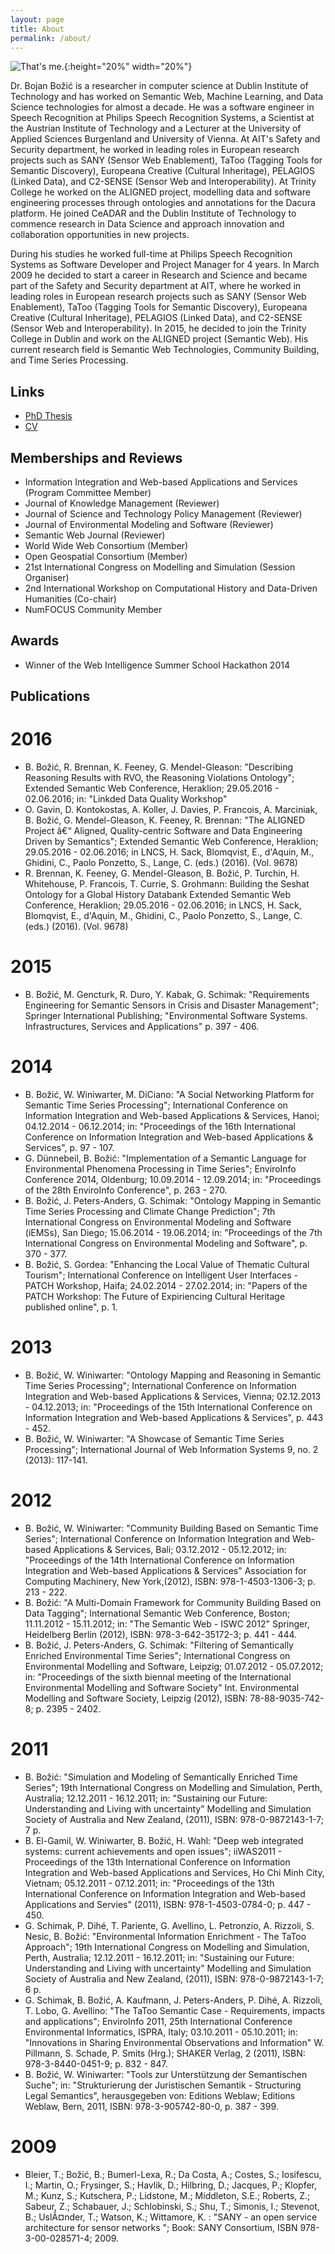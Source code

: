 ```yaml
---
layout: page
title: About
permalink: /about/
---
```


![That's me.](/images/profile.jpg){:height="20%" width="20%"}

Dr. Bojan Božić is a researcher in computer science at Dublin Institute of Technology and has worked on Semantic Web, Machine Learning, and Data 
Science technologies for almost a decade. He was a software engineer in Speech Recognition at Philips Speech Recognition Systems, a Scientist at the 
Austrian Institute of Technology and a Lecturer at the University of Applied Sciences Burgenland and University of Vienna. At AIT's Safety and 
Security department, he worked in leading roles in European research projects such as SANY (Sensor Web Enablement), TaToo (Tagging Tools for 
Semantic Discovery), Europeana Creative (Cultural Inheritage), PELAGIOS (Linked Data), and C2-SENSE (Sensor Web and Interoperability). At Trinity 
College he worked on the ALIGNED project, modelling data and software engineering processes through ontologies and annotations for the Dacura 
platform. He joined CeADAR and the Dublin Institute of Technology to commence research in Data Science and approach innovation and collaboration 
opportunities in new projects.

During his studies he worked full-time at Philips Speech Recognition Systems as Software Developer and Project Manager for 4 years. In March 2009 
he decided to start a career in Research and Science and became part of the Safety and Security department at AIT, where he worked in leading roles 
in European research projects such as SANY (Sensor Web Enablement), TaToo (Tagging Tools for Semantic Discovery), Europeana Creative (Cultural 
Inheritage), PELAGIOS (Linked Data), and C2-SENSE (Sensor Web and Interoperability). In 2015, he decided to join the Trinity College in Dublin and 
work on the ALIGNED project (Semantic Web). His current research field is Semantic Web Technologies, Community Building, and Time Series Processing. 

Links
-----
* [PhD Thesis](http://othes.univie.ac.at/32976/)
* [CV](https://ceadar.dit.ie/bojan.bozic/bojan_bozic.pdf)

Memberships and Reviews
-----------------------
* Information Integration and Web-based Applications and Services (Program Committee Member)
* Journal of Knowledge Management (Reviewer)
* Journal of Science and Technology Policy Management (Reviewer)
* Journal of Environmental Modeling and Software (Reviewer)
* Semantic Web Journal (Reviewer)
* World Wide Web Consortium (Member)
* Open Geospatial Consortium (Member)
* 21st International Congress on Modelling and Simulation (Session Organiser)
* 2nd International Workshop on Computational History and Data-Driven Humanities (Co-chair)
* NumFOCUS Community Member

Awards
------
* Winner of the Web Intelligence Summer School Hackathon 2014

Publications
------------


2016
====
* B. Božić, R. Brennan, K. Feeney, G. Mendel-Gleason: "Describing Reasoning Results with RVO, the Reasoning Violations Ontology"; Extended Semantic Web Conference, Heraklion; 29.05.2016 - 02.06.2016; in: "Linkded Data Quality Workshop"
* O. Gavin, D. Kontokostas, A. Koller, J. Davies, P. Francois, A. Marciniak, B. Božić, G. Mendel-Gleason, K. Feeney, R. Brennan: "The ALIGNED Project â€“ Aligned, Quality-centric Software and Data Engineering Driven by Semantics"; Extended Semantic Web Conference, Heraklion; 29.05.2016 - 02.06.2016; in LNCS, H. Sack, Blomqvist, E., d'Aquin, M., Ghidini, C., Paolo Ponzetto, S., Lange, C. (eds.) (2016). (Vol. 9678)
* R. Brennan, K. Feeney, G. Mendel-Gleason, B. Božić, P. Turchin, H. Whitehouse, P. Francois, T. Currie, S. Grohmann: Building the Seshat Ontology for a Global History Databank Extended Semantic Web Conference, Heraklion; 29.05.2016 - 02.06.2016; in LNCS, H. Sack, Blomqvist, E., d'Aquin, M., Ghidini, C., Paolo Ponzetto, S., Lange, C. (eds.) (2016). (Vol. 9678)

2015
====
* B. Božić, M. Gencturk, R. Duro, Y. Kabak, G. Schimak: "Requirements Engineering for Semantic Sensors in Crisis and Disaster Management"; Springer International Publishing; "Environmental Software Systems. Infrastructures, Services and Applications" p. 397 - 406.

2014
====
* B. Božić, W. Winiwarter, M. DiCiano: "A Social Networking Platform for Semantic Time Series Processing"; International Conference on Information Integration and Web-based Applications & Services, Hanoi; 04.12.2014 - 06.12.2014; in: "Proceedings of the 16th International Conference on Information Integration and Web-based Applications & Services", p. 97 - 107.
* G. Dünnebeil, B. Božić: "Implementation of a Semantic Language for Environmental Phenomena Processing in Time Series"; EnviroInfo Conference 2014, Oldenburg; 10.09.2014 - 12.09.2014; in: "Proceedings of the 28th EnviroInfo Conference", p. 263 - 270.
* B. Božić, J. Peters-Anders, G. Schimak: "Ontology Mapping in Semantic Time Series Processing and Climate Change Prediction"; 7th International Congress on Environmental Modeling and Software (iEMSs), San Diego; 15.06.2014 - 19.06.2014; in: "Proceedings of the 7th International Congress on Environmental Modeling and Software", p. 370 - 377.
* B. Božić, S. Gordea: "Enhancing the Local Value of Thematic Cultural Tourism"; International Conference on Intelligent User Interfaces - PATCH Workshop, Haifa; 24.02.2014 - 27.02.2014; in: "Papers of the PATCH Workshop: The Future of Expiriencing Cultural Heritage published online", p. 1.

2013
====
* B. Božić, W. Winiwarter: "Ontology Mapping and Reasoning in Semantic Time Series Processing"; International Conference on Information Integration and Web-based Applications & Services, Vienna; 02.12.2013 - 04.12.2013; in: "Proceedings of the 15th International Conference on Information Integration and Web-based Applications & Services", p. 443 - 452.
* B. Božić, W. Winiwarter: "A Showcase of Semantic Time Series Processing"; International Journal of Web Information Systems 9, no. 2 (2013): 117-141.

2012
====
* B. Božić, W. Winiwarter: "Community Building Based on Semantic Time Series"; International Conference on Information Integration and Web-based Applications & Services, Bali; 03.12.2012 - 05.12.2012; in: "Proceedings of the 14th International Conference on Information Integration and Web-based Applications & Services" Association for Computing Machinery, New York,(2012), ISBN: 978-1-4503-1306-3; p. 213 - 222.
* B. Božić: "A Multi-Domain Framework for Community Building Based on Data Tagging"; International Semantic Web Conference, Boston; 11.11.2012 - 15.11.2012; in: "The Semantic Web - ISWC 2012" Springer, Heidelberg Berlin (2012), ISBN: 978-3-642-35172-3; p. 441 - 444.
* B. Božić, J. Peters-Anders, G. Schimak: "Filtering of Semantically Enriched Environmental Time Series"; International Congress on Environmental Modelling and Software, Leipzig; 01.07.2012 - 05.07.2012; in: "Proceedings of the sixth biennal meeting of the International Environmental Modelling and Software Society" Int. Environmental Modelling and Software Society, Leipzig (2012), ISBN: 78-88-9035-742-8; p. 2395 - 2402.

2011
====
* B. Božić: "Simulation and Modeling of Semantically Enriched Time Series"; 19th International Congress on Modelling and Simulation, Perth, Australia; 12.12.2011 - 16.12.2011; in: "Sustaining our Future: Understanding and Living with uncertainty" Modelling and Simulation Society of Australia and New Zealand, (2011), ISBN: 978-0-9872143-1-7; 7 p.
* B. El-Gamil, W. Winiwarter, B. Božić, H. Wahl: "Deep web integrated systems: current achievements and open issues"; iiWAS2011 - Proceedings of the 13th International Conference on Information Integration and Web-based Applications and Services, Ho Chi Minh City, Vietnam; 05.12.2011 - 07.12.2011; in: "Proceedings of the 13th International Conference on Information Integration and Web-based Applications and Servies" (2011), ISBN: 978-1-4503-0784-0; p. 447 - 450.
* G. Schimak, P. Dihé, T. Pariente, G. Avellino, L. Petronzio, A. Rizzoli, S. Nesic, B. Božić: "Environmental Information Enrichment - The TaToo Approach"; 19th International Congress on Modelling and Simulation, Perth, Australia; 12.12.2011 - 16.12.2011; in: "Sustaining our Future: Understanding and Living with uncertainty" Modelling and Simulation Society of Australia and New Zealand, (2011), ISBN: 978-0-9872143-1-7; 6 p.
* G. Schimak, B. Božić, A. Kaufmann, J. Peters-Anders, P. Dihé, A. Rizzoli, T. Lobo, G. Avellino: "The TaToo Semantic Case - Requirements, impacts and applications"; EnviroInfo 2011, 25th International Conference Environmental Informatics, ISPRA, Italy; 03.10.2011 - 05.10.2011; in: "Innovations in Sharing Environmental Observations and Information" W. Pillmann, S. Schade, P. Smits (Hrg.); SHAKER Verlag, 2 (2011), ISBN: 978-3-8440-0451-9; p. 832 - 847.
* B. Božić, W. Winiwarter: "Tools zur Unterstützung der Semantischen Suche"; in: "Strukturierung der Juristischen Semantik - Structuring Legal Semantics", herausgegeben von: Editions Weblaw; Editions Weblaw, Bern, 2011, ISBN: 978-3-905742-80-0, p. 387 - 399.

2009
====
* Bleier, T.; Božić, B.; Bumerl-Lexa, R.; Da Costa, A.; Costes, S.; Iosifescu, I.; Martin, O.; Frysinger, S.; Havlik, D.; Hilbring, D.; Jacques, P.; Klopfer, M.; Kunz, S.; Kutschera, P.; Lidstone, M.; Middleton, S.E.; Roberts, Z.; Sabeur, Z.; Schabauer, J.; Schlobinski, S.; Shu, T.; Simonis, I.; Stevenot, B.; UslÃ¤nder, T.; Watson, K.; Wittamore, K. : "SANY - an open service architecture for sensor networks "; Book: SANY Consortium, ISBN 978-3-00-028571-4; 2009.
